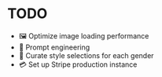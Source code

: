 # TODO

- 🖼️ Optimize image loading performance
- 🧠 Prompt engineering
- 🎨 Curate style selections for each gender
- 💳 Set up Stripe production instance
